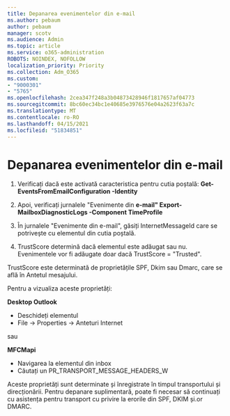 ```yaml
---
title: Depanarea evenimentelor din e-mail
ms.author: pebaum
author: pebaum
manager: scotv
ms.audience: Admin
ms.topic: article
ms.service: o365-administration
ROBOTS: NOINDEX, NOFOLLOW
localization_priority: Priority
ms.collection: Adm_O365
ms.custom:
- "9000301"
- "5765"
ms.openlocfilehash: 2cea347f248a3b04873428946f1817657af04773
ms.sourcegitcommit: 8bc60ec34bc1e40685e3976576e04a2623f63a7c
ms.translationtype: MT
ms.contentlocale: ro-RO
ms.lasthandoff: 04/15/2021
ms.locfileid: "51834851"
---
```

# <a name="troubleshooting-events-from-email"></a>Depanarea evenimentelor din e-mail

1. Verificați dacă este activată caracteristica pentru cutia poștală: **Get-EventsFromEmailConfiguration -Identity <mailbox>**

2. Apoi, verificați jurnalele "Evenimente din **e-mail" Export-MailboxDiagnosticLogs <mailbox> -Component TimeProfile**

3. În jurnalele "Evenimente din e-mail", găsiți InternetMessageId care se potrivește cu elementul din cutia poștală.  

4. TrustScore determină dacă elementul este adăugat sau nu. Evenimentele vor fi adăugate doar dacă TrustScore = "Trusted".

TrustScore este determinată de proprietățile SPF, Dkim sau Dmarc, care se află în Antetul mesajului.

Pentru a vizualiza aceste proprietăți:

**Desktop Outlook**

- Deschideți elementul
- File -> Properties -> Anteturi Internet

sau

**MFCMapi**

- Navigarea la elementul din inbox
- Căutați un PR_TRANSPORT_MESSAGE_HEADERS_W

Aceste proprietăți sunt determinate și înregistrate în timpul transportului și direcționării. Pentru depanare suplimentară, poate fi necesar să continuați cu asistența pentru transport cu privire la erorile din SPF, DKIM și.or DMARC.